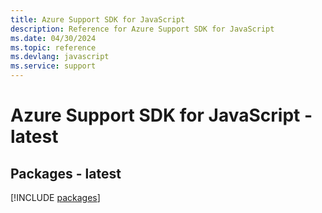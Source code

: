 ```yaml
---
title: Azure Support SDK for JavaScript
description: Reference for Azure Support SDK for JavaScript
ms.date: 04/30/2024
ms.topic: reference
ms.devlang: javascript
ms.service: support
---
```

# Azure Support SDK for JavaScript - latest
## Packages - latest
[!INCLUDE [packages](support-index.md)]